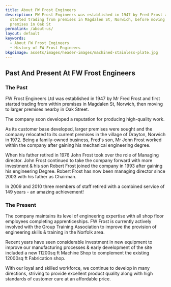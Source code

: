 ```yaml
---
title: About FW Frost Engineers
description: FW Frost Engineers was established in 1947 by Fred Frost and
  started trading from premises in Magdalen St, Norwich, before moving to larger
  premises in Oak St
permalink: /about-us/
layout: default
keywords:
  - About FW Frost Engineers
  - History of FW Frost Engineers
bkgdimage: assets/images/header-images/machined-stainless-plate.jpg
---
```

## Past And Present At FW Frost Engineers

### The Past

FW Frost Engineers Ltd was established in 1947 by Mr Fred Frost and first started trading from within premises in Magdalen St, Norwich, then moving to larger premises nearby in Oak Street.

The company soon developed a reputation for producing high-quality work.

As its customer base developed, larger premises were sought and the company relocated to its current premises in the village of Drayton, Norwich in 1972. Being a family-owned business, Fred's son, Mr John Frost worked within the company after gaining his mechanical engineering degree.

When his father retired in 1976 John Frost took over the role of Managing director. John Frost continued to take the company forward with more investment & his son Robert Frost joined the company in 1993 after gaining his engineering Degree. Robert Frost has now been managing director since 2003 with his father as Chairman.

In 2009 and 2010 three members of staff retired with a combined service of 149 years - an amazing achievement!

### The Present

The company maintains its level of engineering expertise with all shop floor employees completing apprenticeships. FW Frost is currently actively involved with the Group Training Association to improve the provision of engineering skills & training in the Norfolk area.

Recent years have seen considerable investment in new equipment to improve our manufacturing processes & early development of the site included a new 11200sq ft Machine Shop to complement the existing 12000sq ft Fabrication shop.

With our loyal and skilled workforce, we continue to develop in many directions, striving to provide excellent product quality along with high standards of customer care at an affordable price.